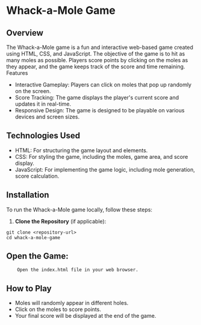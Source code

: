 # Whack-a-Mole Game
## Overview

The Whack-a-Mole game is a fun and interactive web-based game created using HTML, CSS, and JavaScript. The objective of the game is to hit as many moles as possible. Players score points by clicking on the moles as they appear, and the game keeps track of the score and time remaining.
Features

-    Interactive Gameplay: Players can click on moles that pop up randomly on the screen.
-    Score Tracking: The game displays the player's current score and updates it in real-time.
-    Responsive Design: The game is designed to be playable on various devices and screen sizes.

## Technologies Used

-    HTML: For structuring the game layout and elements.
-    CSS: For styling the game, including the moles, game area, and score display.
-    JavaScript: For implementing the game logic, including mole generation, score calculation.

## Installation

To run the Whack-a-Mole game locally, follow these steps:

1) **Clone the Repository** (if applicable):


```
git clone <repository-url>
cd whack-a-mole-game

```

## Open the Game:
        
        Open the index.html file in your web browser.

## How to Play

   - Moles will randomly appear in different holes.
   - Click on the moles to score points.
   - Your final score will be displayed at the end of the game.
